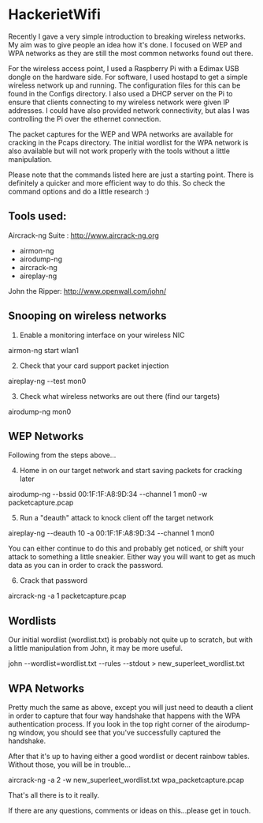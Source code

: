 HackerietWifi
=============

Recently I gave a very simple introduction to breaking wireless networks. My aim was
to give people an idea how it's done. I focused on WEP and WPA networks as they are still 
the most common networks found out there. 

For the wireless access point, I used a Raspberry Pi with a Edimax USB dongle on the hardware
side. For software, I used hostapd to get a simple wireless network up and running. The configuration
files for this can be found in the Configs directory. I also used a DHCP server on the Pi to 
ensure that clients connecting to my wireless network were given IP addresses. I could have also
provided network connectivity, but alas I was controlling the Pi over the ethernet connection. 

The packet captures for the WEP and WPA networks are available for cracking in the Pcaps directory.
The initial wordlist for the WPA network is also available but will not work properly with the 
tools without a little manipulation. 

Please note that the commands listed here are just a starting point. There is definitely a quicker
and more efficient way to do this. So check the command options and do a little research :)


Tools used: 
-----------


Aircrack-ng Suite : http://www.aircrack-ng.org

 - airmon-ng
 - airodump-ng
 - aircrack-ng
 - aireplay-ng


John the Ripper: http://www.openwall.com/john/


Snooping on wireless networks
-----------------------------

1. Enable a monitoring interface on your wireless NIC
 
 airmon-ng start wlan1

2. Check that your card support packet injection

 aireplay-ng --test mon0 

3. Check what wireless networks are out there (find our targets)

 airodump-ng mon0


WEP Networks
------------

Following from the steps above...

4. Home in on our target network and start saving packets for cracking later

 airodump-ng --bssid 00:1F:1F:A8:9D:34 --channel 1 mon0 -w packetcapture.pcap

5. Run a "deauth" attack to knock client off the target network
 
 aireplay-ng --deauth 10 -a 00:1F:1F:A8:9D:34 --channel 1 mon0 


You can either continue to do this and probably get noticed, or shift your attack
to something a little sneakier. Either way you will want to get as much data as you 
can in order to crack the password.

6. Crack that password
 
 aircrack-ng -a 1 packetcapture.pcap


Wordlists
---------

Our initial wordlist (wordlist.txt) is probably not quite up to scratch, but with a little
manipulation from John, it may be more useful. 

 john --wordlist=wordlist.txt --rules --stdout > new_superleet_wordlist.txt


WPA Networks 
------------

Pretty much the same as above, except you will just need to deauth a client in order to 
capture that four way handshake that happens with the WPA authentication process.
If you look in the top right corner of the airodump-ng window, you should see that you've
successfully captured the handshake.

After that it's up to having either a good wordlist or decent rainbow tables.
Without those, you will be in trouble...


 aircrack-ng -a 2 -w new_superleet_wordlist.txt wpa_packetcapture.pcap


That's all there is to it really. 

If there are any questions, comments or ideas on this...please get in touch.


